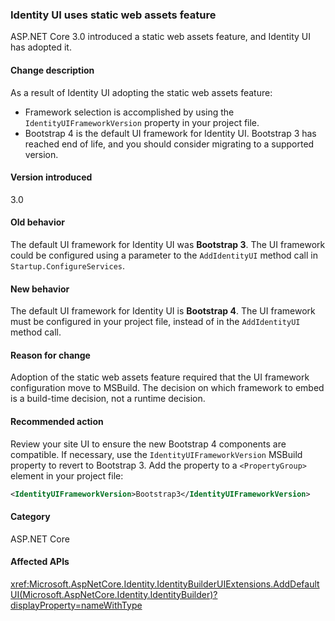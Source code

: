 ### Identity UI uses static web assets feature

ASP.NET Core 3.0 introduced a static web assets feature, and Identity UI has adopted it.

#### Change description

As a result of Identity UI adopting the static web assets feature:

- Framework selection is accomplished by using the `IdentityUIFrameworkVersion` property in your project file.
- Bootstrap 4 is the default UI framework for Identity UI. Bootstrap 3 has reached end of life, and you should consider migrating to a supported version.

#### Version introduced

3.0

#### Old behavior

The default UI framework for Identity UI was **Bootstrap 3**. The UI framework could be configured using a parameter to the `AddIdentityUI` method call in `Startup.ConfigureServices`.

#### New behavior

The default UI framework for Identity UI is **Bootstrap 4**. The UI framework must be configured in your project file, instead of in the `AddIdentityUI` method call.

#### Reason for change

Adoption of the static web assets feature required that the UI framework configuration move to MSBuild. The decision on which framework to embed is a build-time decision, not a runtime decision.

#### Recommended action

Review your site UI to ensure the new Bootstrap 4 components are compatible. If necessary, use the `IdentityUIFrameworkVersion` MSBuild property to revert to Bootstrap 3. Add the property to a `<PropertyGroup>` element in your project file:

```xml
<IdentityUIFrameworkVersion>Bootstrap3</IdentityUIFrameworkVersion>
```

#### Category

ASP.NET Core

#### Affected APIs

<xref:Microsoft.AspNetCore.Identity.IdentityBuilderUIExtensions.AddDefaultUI(Microsoft.AspNetCore.Identity.IdentityBuilder)?displayProperty=nameWithType>

<!-- 

#### Affected APIs

`M:Microsoft.AspNetCore.Identity.IdentityBuilderUIExtensions.AddDefaultUI(Microsoft.AspNetCore.Identity.IdentityBuilder)`

-->
